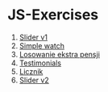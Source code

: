 # JS-Exercises
  1. <a href="https://emsi90.github.io/JS-Exercises/Slider_v1">Slider v1</a>
  2. <a href="https://emsi90.github.io/JS-Exercises/watch">Simple watch</a>
  3. <a href="https://emsi90.github.io/JS-Exercises/losowanie_ekstra_pensji">Losowanie ekstra pensji</a>
  4. <a href="https://emsi90.github.io/JS-Exercises/testimonials/dist">Testimonials</a>
  5. <a href="https://emsi90.github.io/JS-Exercises/licznik">Licznik</a>
  6. <a href="https://emsi90.github.io/JS-Exercises/Slider_v2">Slider v2</a>
